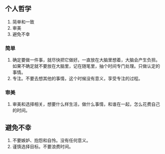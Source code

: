 ## 个人哲学
1. 简单和一致
2. 审美
3. 避免不幸

### 简单
1. 确定要做一件事，就尽快把它做好。一直放在大脑里想着，大脑会产生负担。如果不确定就不要放在大脑里，记在随笔里，抽个时间专门处理。只做认定的事情。
2. 专注。不要去想其他的事情，这个时候没有意义，享受专注的过程。

### 审美
1. 审美和选择相关，想要什么样生活，做什么事情，和谁在一起，怎么花费自己的时间。

## 避免不幸
1. 不要嫉妒、抱怨和自怜。没有任何意义。
2. 谨慎选择目标。不要浪费时间。
